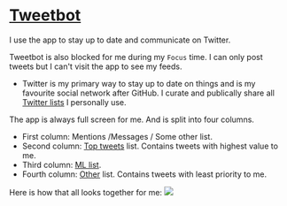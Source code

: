 # [Tweetbot](https://tapbots.com/tweetbot/mac/)
I use the app to stay up to date and communicate on Twitter.

Tweetbot is also blocked for me during my `Focus` time. I can only post tweets but I can't visit the app to see my feeds.

- Twitter is my primary way to stay up to date on things and is my favourite social network after GitHub. I curate and publically share all [Twitter lists](https://twitter.com/nikitavoloboev/lists) I personally use.

The app is always full screen for me. And is split into four columns.
- First column: Mentions /Messages / Some other list.
- Second column: [Top tweets](https://twitter.com/nikitavoloboev/lists/top1) list. Contains tweets with highest value to me.
- Third column: [ML list](https://twitter.com/nikitavoloboev/lists/ml).
- Fourth column: [Other](https://twitter.com/nikitavoloboev/lists/other1) list. Contains tweets with least priority to me.

Here is how that all looks together for me:
![](https://i.imgur.com/cy67ddm.png)